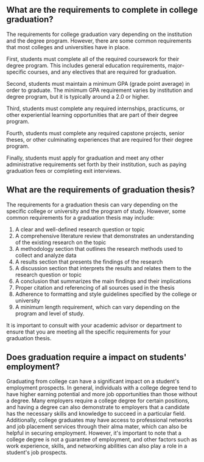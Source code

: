 ## What are the requirements to complete in college graduation?
The requirements for college graduation vary depending on the institution and the degree program. However, there are some common requirements that most colleges and universities have in place. 

First, students must complete all of the required coursework for their degree program. This includes general education requirements, major-specific courses, and any electives that are required for graduation.

Second, students must maintain a minimum GPA (grade point average) in order to graduate. The minimum GPA requirement varies by institution and degree program, but it is typically around a 2.0 or higher.

Third, students must complete any required internships, practicums, or other experiential learning opportunities that are part of their degree program.

Fourth, students must complete any required capstone projects, senior theses, or other culminating experiences that are required for their degree program.

Finally, students must apply for graduation and meet any other administrative requirements set forth by their institution, such as paying graduation fees or completing exit interviews.
## What are the requirements of graduation thesis?
The requirements for a graduation thesis can vary depending on the specific college or university and the program of study. However, some common requirements for a graduation thesis may include:

1. A clear and well-defined research question or topic
2. A comprehensive literature review that demonstrates an understanding of the existing research on the topic
3. A methodology section that outlines the research methods used to collect and analyze data
4. A results section that presents the findings of the research
5. A discussion section that interprets the results and relates them to the research question or topic
6. A conclusion that summarizes the main findings and their implications
7. Proper citation and referencing of all sources used in the thesis
8. Adherence to formatting and style guidelines specified by the college or university
9. A minimum length requirement, which can vary depending on the program and level of study.

It is important to consult with your academic advisor or department to ensure that you are meeting all the specific requirements for your graduation thesis.
## Does graduation require a impact on students' employment?
Graduating from college can have a significant impact on a student's employment prospects. In general, individuals with a college degree tend to have higher earning potential and more job opportunities than those without a degree. Many employers require a college degree for certain positions, and having a degree can also demonstrate to employers that a candidate has the necessary skills and knowledge to succeed in a particular field. Additionally, college graduates may have access to professional networks and job placement services through their alma mater, which can also be helpful in securing employment. However, it's important to note that a college degree is not a guarantee of employment, and other factors such as work experience, skills, and networking abilities can also play a role in a student's job prospects.
